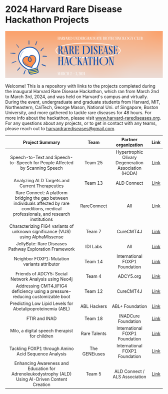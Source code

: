 # 2024 Harvard Rare Disease Hackathon Projects

![alt text](https://github.com/katlovescats2/Harvard-Rare-Disease-Hackathon-2024/blob/main/header.png "Header")

Welcome! This is a repository with links to the projects completed during the inaugural Harvard Rare Disease Hackathon, which ran from March 2nd to March 3rd, 2024, and was held on Harvard's campus and virtually. During the event, undergraduate and graduate students from Harvard, MIT, Northeastern, CalTech, George Mason, National Uni. of Singapore, Boston University, and more gathered to tackle rare diseases for 48 hours. For more info about the hackathon, please visit www.harvard-rarediseases.org. For any questions about any projects, or to get in contact with any teams, please reach out to harvardrarediseases@gmail.com.


| Project Summary | Team  | Partner organization | Link |
| :-------------: |:-----------------:| :-----------:| :-------------: |
| Speech-to-Text and Speech-to-Speech for People Affected by Scanning Speech  | Team 25 | Hypertrophic Olivary Degeneration Association (HODA) | [Link](../main/Team%2025) | 
| Analyzing ALD Targets and Current Therapeutics | Team 13     | ALD Connect | [Link](../main/Team%2013) | 
| Rare Connect: A platform bridging the gap between individuals affected by rare conditions, medical professionals, and research institutions      | RareConnect    | All  | [Link](../main/Rare%20Connect) | 
| Characterizing FIG4 variants of unknown significance (VUS) using AlphaMissense | Team 7  | CureCMT4J | [Link](../main/Team%207) | 
| JellyByte: Rare Diseases Pathway Exploration Framework  | IDI Labs | All | [Link](../main/IDI%20Labs) | 
| Neighbor FOXP1: Mutation variants attributor | Team 14   |  International FOXP1 Foundation | [Link](../main/Team%2014) | 
| Friends of ADCY5: Social Network Analysis using Neo4j      | Team 4    |   ADCY5.org | [Link](https://github.com/Jnguye84/rarediseases) | 
| Addressing CMT4J/FIG4 deficiency using a pressure-reducing customizable boot | Team 12 |  CureCMT4J | [Link](../main/Team%2012) | 
| Predicting Low Lipid Levels for Abetalipoproteinemia (ABL)   | ABL Hackers     |   ABL+ Foundation | [Link](../main/ABL%20Hackers) | 
| FTIR and INAD      | Team 18     |   INADCure Foundation | [Link](../main/Team%2018) | 
| Milo, a digital speech therapist for children      | Rare Talents     | International FOXP1 Foundation | [Link](../main/Rare%20Talents) | 
| Tackling FOXP1 through Amino Acid Sequence Analysis      | The GENEiuses     |  International FOXP1 Foundation | [Link](../main/The%20GENEiuses) | 
|   Enhancing Awareness and Education for Adrenoleukodystrophy (ALD) Using AI-Driven Content Creation     | Team 5     |   ALD Connect / ALS Association | [Link](../main/Team%205) | 
